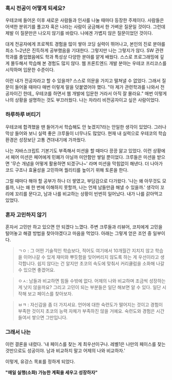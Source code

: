 ### 혹시 전공이 어떻게 되세요?

우테코에 들어온 이후 새로운 사람들과 인사를 나눌 때마다 등장한 주제이다. 사람들은 어색한 분위기를 풀고자 혹은 나라는 사람이 궁금해서 한 가벼운 질문일 것이다. 그런데 제발 이 질문만은 나오지 않기를 바랐다. 나에겐 가볍지 않은 질문이었던 것이다.

대게 전공자에게 프로젝트 경험을 많이 쌓아 코딩 실력이 뛰어나고, 본인의 진로 분야를 최소 1~2년은 진득하게 공부했음을 기대한다. 그렇지만 나는 그렇지가 않다. SW 관련 학과를 졸업했음에도 학과 특성상 다양한 분야를 얕게 배웠다. 스스로 프로그래밍에 깊게 몰두해서 학습해 본 경험도 많지 않다. 웹 프론트엔드 개발 분야는 우테코 프리코스를 시작하며 입문한 수준이다.

이런 내가 전공자라고 할 수 있을까? 스스로 의문을 가지고 떨쳐낼 수 없었다. 그래서 질문이 들어올 때마다 매번 이렇게 말을 덧붙였어야 했다. "아 제가 관련학과를 나와서 전공자이긴 한데,, 우테코를 하면서 웹 개발에 입문한 거라서 아직 잘 몰라요." 매번 이렇게 나의 상황을 설명하는 것도 부끄러웠다. 나는 차라리 비전공자이고 싶은 사람이었다.

### 하루하루 버티기

우테코에 합격했을 땐 들어가서 학습해도 안 늦겠지?라는 안일한 생각이 있었다. 그러나 막상 들어와 보니 실력 좋은 크루들이 너무나도 많았다. 현재 내 실력으로 우테코의 학습 환경은 성장보단 고통 견뎌내기에 가까웠다.

나는 자바스크립트 기본기도 부족해서 미션을 할 때마다 끙끙 앓고 있었다. 이런 상황에서 페어 미션은 페어에게 민폐가 아닐까 미안함만 쌓일 뿐이었다. 크루들은 미션을 받으면 '무슨 개념을 어떻게 활용하면 되겠구나~' 라며 미션을 막힘없이 해낸다. 더 나아가 코드 구조나 효율성을 고민하며 퀄리티를 높이기 위해 토론을 한다.

그럴 때마다 해야 할 공부가 하나 더 쌓였고, 부담감으로 다가왔다. '나는 왜 아무것도 모를까, 나는 왜 한 번에 이해하지 못할까, 나는 언제 남들만큼 해낼 수 있을까.' 생각이 꼬리에 꼬리를 문다고, 남과 나를 비교하는 상황이 빈번히 일어났다. 내가 나를 갉아먹고 있었다.

### 혼자 고민하지 않기

혼자서 고민만 하고 있으면 안 되겠다 느꼈다. 주변 크루들과 리뷰어, 코치에게 고민을 털어놓고 해결 방법을 찾아야겠다고 마음을 먹었다. 아래는 그렇게 얻은 조언 중 일부이다.

> ㄱㅇ : 그 어떤 기술적인 학습보다, 적어도 여기에서 10개월간 지치지 않고 학습을 이어나갈 수 있게 재미와 뿌듯함을 잊어버리지 않도록 하는 게 우선이라고 생각합니다. 쉽지 않다는 건 알지만 초코의 속도에 맞춰서 커리큘럼을 소화해 나갈 수 있으면 좋겠어요.

> ㅇㅅ: 남들과 비교하면 힘들 수밖에 없다. 어제의 나와 비교하며 조금씩 성장하는 게 낫지 않을까요? 그리고 고민이 되는 부분들은 일단 해보면 알 수 있다. 일단 시작해 보고 페이스를 찾아보자.

> ㅂㅋ : 자신감을 좀 더 가지셔요. 언어에 대한 숙련도가 떨어지는 것이고 경험이 부족한 것이지 초코의 능력 자체가 부족하진 않을 거예요. 숙련도와 경험은 시간 들여서 쌓으면 그만입니다.

### 그래서 나는

이런 결론을 내렸다.
'내 페이스를 찾는 게 최우선이구나.
레벨1은 나만의 페이스를 찾는 것만으로도 성공이야.
남과 비교하지 말고 어제의 나와 비교하자.'

이렇게, 유강스 목표를 정하게 되었다.

**"매일 실행(소화) 가능한 계획을 세우고 성장하자"**
